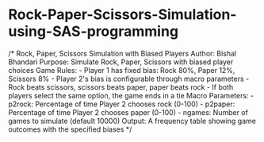 # Rock-Paper-Scissors-Simulation-using-SAS-programming

/* Rock, Paper, Scissors Simulation with Biased Players
   Author: Bishal Bhandari
   Purpose: Simulate Rock, Paper, Scissors with biased player choices
   Game Rules:
     - Player 1 has fixed bias: Rock 80%, Paper 12%, Scissors 8%
     - Player 2's bias is configurable through macro parameters
     - Rock beats scissors, scissors beats paper, paper beats rock
     - If both players select the same option, the game ends in a tie
   Macro Parameters:
     - p2rock: Percentage of time Player 2 chooses rock (0-100)
     - p2paper: Percentage of time Player 2 chooses paper (0-100)
     - ngames: Number of games to simulate (default 10000)
   Output: A frequency table showing game outcomes with the specified biases
*/

